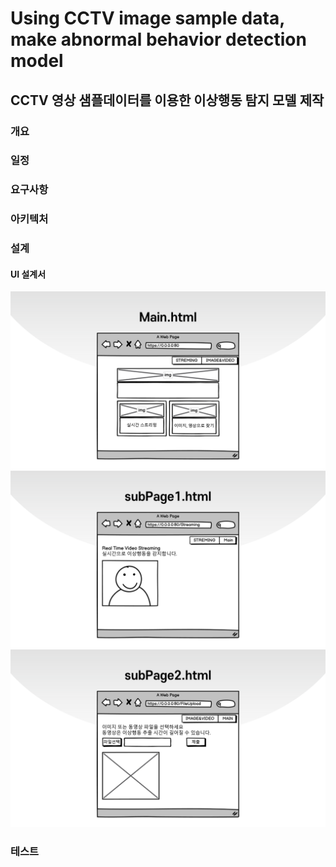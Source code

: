 # Using CCTV image sample data, make abnormal behavior detection model
## CCTV 영상 샘플데이터를 이용한 이상행동 탐지 모델 제작
### 개요

### 일정

### 요구사항

### 아키텍처

### 설계
#### UI 설계서
![main.html](imgs_for_readmefile/main.html.PNG)
![subPage1.html](imgs_for_readmefile/subPage1.html.PNG)
![subPage2.html](imgs_for_readmefile/subPage2.html.PNG)

### 테스트
